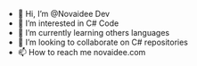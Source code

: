 - 👋 Hi, I’m @Novaidee Dev
- 👀 I’m interested in C# Code
- 🌱 I’m currently learning others languages
- 💞️ I’m looking to collaborate on C# repositories
- 📫 How to reach me novaidee.com

<!---
Novaidee/Novaidee is a ✨ special ✨ repository because its `README.md` (this file) appears on your GitHub profile.
You can click the Preview link to take a look at your changes.
--->
